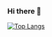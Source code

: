 ### Hi there 👋
<!-- [![ZhiHao's GitHub stats](https://github-readme-stats.vercel.app/api?username=ZhiHaoi)](https://github.com/anuraghazra/github-readme-stats) -->

[![Top Langs](https://github-readme-stats.vercel.app/api/top-langs/?username=ZhiHaoi&hide=html)](https://github.com/anuraghazra/github-readme-stats)

<!--
**ZhiHaoi/ZhiHaoi** is a ✨ _special_ ✨ repository because its `README.md` (this file) appears on your GitHub profile.

Here are some ideas to get you started:

- 🔭 I’m currently working on ...
- 🌱 I’m currently learning ...
- 👯 I’m looking to collaborate on ...
- 🤔 I’m looking for help with ...
- 💬 Ask me about ...
- 📫 How to reach me: ...
- 😄 Pronouns: ...
- ⚡ Fun fact: ...
-->
